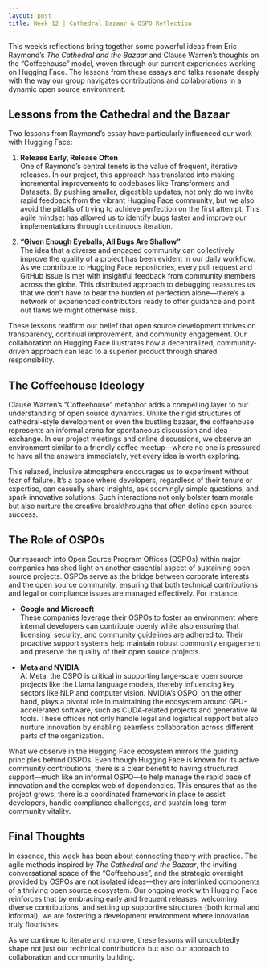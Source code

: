 ```yaml
---
layout: post
title: Week 12 | Cathedral Bazaar & OSPO Reflection
---
```


This week’s reflections bring together some powerful ideas from Eric Raymond’s *The Cathedral and the Bazaar* and Clause Warren’s thoughts on the “Coffeehouse” model, woven through our current experiences working on Hugging Face. The lessons from these essays and talks resonate deeply with the way our group navigates contributions and collaborations in a dynamic open source environment.

## Lessons from the Cathedral and the Bazaar

Two lessons from Raymond’s essay have particularly influenced our work with Hugging Face:

1. **Release Early, Release Often**  
   One of Raymond’s central tenets is the value of frequent, iterative releases. In our project, this approach has translated into making incremental improvements to codebases like Transformers and Datasets. By pushing smaller, digestible updates, not only do we invite rapid feedback from the vibrant Hugging Face community, but we also avoid the pitfalls of trying to achieve perfection on the first attempt. This agile mindset has allowed us to identify bugs faster and improve our implementations through continuous iteration.

2. **“Given Enough Eyeballs, All Bugs Are Shallow”**  
   The idea that a diverse and engaged community can collectively improve the quality of a project has been evident in our daily workflow. As we contribute to Hugging Face repositories, every pull request and GitHub issue is met with insightful feedback from community members across the globe. This distributed approach to debugging reassures us that we don’t have to bear the burden of perfection alone—there’s a network of experienced contributors ready to offer guidance and point out flaws we might otherwise miss.

These lessons reaffirm our belief that open source development thrives on transparency, continual improvement, and community engagement. Our collaboration on Hugging Face illustrates how a decentralized, community-driven approach can lead to a superior product through shared responsibility.

## The Coffeehouse Ideology

Clause Warren’s “Coffeehouse” metaphor adds a compelling layer to our understanding of open source dynamics. Unlike the rigid structures of cathedral-style development or even the bustling bazaar, the coffeehouse represents an informal arena for spontaneous discussion and idea exchange. In our project meetings and online discussions, we observe an environment similar to a friendly coffee meetup—where no one is pressured to have all the answers immediately, yet every idea is worth exploring.

This relaxed, inclusive atmosphere encourages us to experiment without fear of failure. It’s a space where developers, regardless of their tenure or expertise, can casually share insights, ask seemingly simple questions, and spark innovative solutions. Such interactions not only bolster team morale but also nurture the creative breakthroughs that often define open source success.

## The Role of OSPOs

Our research into Open Source Program Offices (OSPOs) within major companies has shed light on another essential aspect of sustaining open source projects. OSPOs serve as the bridge between corporate interests and the open source community, ensuring that both technical contributions and legal or compliance issues are managed effectively. For instance:

- **Google and Microsoft**  
  These companies leverage their OSPOs to foster an environment where internal developers can contribute openly while also ensuring that licensing, security, and community guidelines are adhered to. Their proactive support systems help maintain robust community engagement and preserve the quality of their open source projects.

- **Meta and NVIDIA**  
  At Meta, the OSPO is critical in supporting large-scale open source projects like the Llama language models, thereby influencing key sectors like NLP and computer vision. NVIDIA’s OSPO, on the other hand, plays a pivotal role in maintaining the ecosystem around GPU-accelerated software, such as CUDA-related projects and generative AI tools. These offices not only handle legal and logistical support but also nurture innovation by enabling seamless collaboration across different parts of the organization.

What we observe in the Hugging Face ecosystem mirrors the guiding principles behind OSPOs. Even though Hugging Face is known for its active community contributions, there is a clear benefit to having structured support—much like an informal OSPO—to help manage the rapid pace of innovation and the complex web of dependencies. This ensures that as the project grows, there is a coordinated framework in place to assist developers, handle compliance challenges, and sustain long-term community vitality.

## Final Thoughts

In essence, this week has been about connecting theory with practice. The agile methods inspired by *The Cathedral and the Bazaar*, the inviting conversational space of the “Coffeehouse”, and the strategic oversight provided by OSPOs are not isolated ideas—they are interlinked components of a thriving open source ecosystem. Our ongoing work with Hugging Face reinforces that by embracing early and frequent releases, welcoming diverse contributions, and setting up supportive structures (both formal and informal), we are fostering a development environment where innovation truly flourishes.

As we continue to iterate and improve, these lessons will undoubtedly shape not just our technical contributions but also our approach to collaboration and community building.